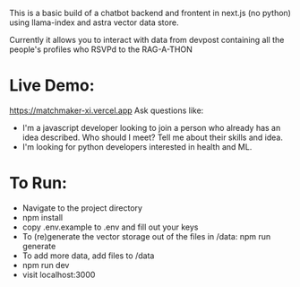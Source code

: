This is a basic build of a chatbot backend and frontent in next.js (no python) using llama-index and astra vector data store.

Currently it allows you to interact with data from devpost containing all the people's profiles who RSVPd to the RAG-A-THON 

Live Demo:
=======
https://matchmaker-xi.vercel.app 
Ask questions like:
- I'm a javascript developer looking to join a person who already has an idea described. Who should I meet? Tell me about their skills and idea.
- I'm looking for python developers interested in health and ML.


To Run:
======
- Navigate to the project directory
- npm install
- copy .env.example to .env and fill out your keys
- To (re)generate the vector storage out of the files in /data: npm run generate
- To add more data, add files to /data
- npm run dev
- visit localhost:3000
